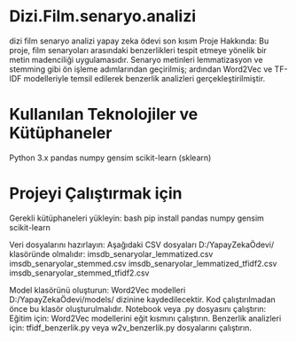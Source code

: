 # Dizi.Film.senaryo.analizi
dizi film senaryo analizi yapay zeka ödevi son kısım
Proje Hakkında:
Bu proje, film senaryoları arasındaki benzerlikleri tespit etmeye yönelik bir metin madenciliği uygulamasıdır. Senaryo metinleri lemmatizasyon ve stemming gibi ön işleme adımlarından geçirilmiş; ardından Word2Vec ve TF-IDF modelleriyle temsil edilerek benzerlik analizleri gerçekleştirilmiştir.

# Kullanılan Teknolojiler ve Kütüphaneler
Python 3.x
pandas
numpy
gensim
scikit-learn (sklearn)

# Projeyi Çalıştırmak için

Gerekli kütüphaneleri yükleyin:
bash
pip install pandas numpy gensim scikit-learn

Veri dosyalarını hazırlayın:
Aşağıdaki CSV dosyaları D:/YapayZekaÖdevi/ klasöründe olmalıdır:
imsdb_senaryolar_lemmatized.csv
imsdb_senaryolar_stemmed.csv
imsdb_senaryolar_lemmatized_tfidf2.csv
imsdb_senaryolar_stemmed_tfidf2.csv

Model klasörünü oluşturun:
Word2Vec modelleri D:/YapayZekaÖdevi/models/ dizinine kaydedilecektir. Kod çalıştırılmadan önce bu klasör oluşturulmalıdır.
Notebook veya .py dosyasını çalıştırın:
Eğitim için: Word2Vec modellerini eğit kısmını çalıştırın.
Benzerlik analizleri için: tfidf_benzerlik.py veya w2v_benzerlik.py dosyalarını çalıştırın.
